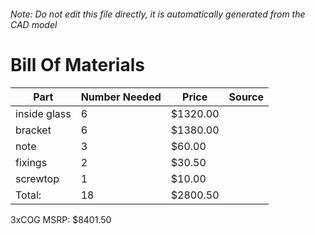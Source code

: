 ###### Note: Do not edit this file directly, it is automatically generated from the CAD model 
# Bill Of Materials 
 |Part|Number Needed|Price|Source| 
 |----|----------|-----|-----|
|inside glass|6|$1320.00||
|bracket|6|$1380.00||
|note|3|$60.00||
|fixings|2|$30.50||
|screwtop|1|$10.00||
|Total: |18|$2800.50| |

 3xCOG MSRP: $8401.50